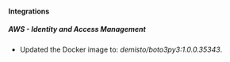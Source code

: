 #### Integrations
##### AWS - Identity and Access Management
- Updated the Docker image to: *demisto/boto3py3:1.0.0.35343*.
